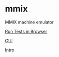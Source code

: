 mmix
====

MMIX machine emulator

[Run Tests in Browser](http://beethoven.io/test)

[GUI](http://beethoven.io)

[Intro](https://areed.io/mmix-introduction.html)
